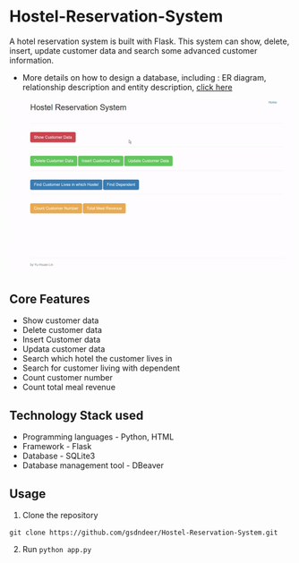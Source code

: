 # Hostel-Reservation-System

A hotel reservation system is built with Flask. This system can show, delete, insert, update customer data and search some advanced customer information.
* More details on how to design a database, including : ER diagram, relationship description and entity description, [click here]()

<img src="https://github.com/gsdndeer/Hostel-Reservation-System/blob/main/figures/demo.gif">

## Core Features
* Show customer data
* Delete customer data
* Insert Customer data
* Updata customer data
* Search which hotel the customer lives in
* Search for customer living with dependent
* Count customer number
* Count total meal revenue

## Technology Stack used
* Programming languages - Python, HTML
* Framework - Flask
* Database - SQLite3
* Database management tool - DBeaver

## Usage
1. Clone the repository
```
git clone https://github.com/gsdndeer/Hostel-Reservation-System.git
```
2. Run ```python app.py```
